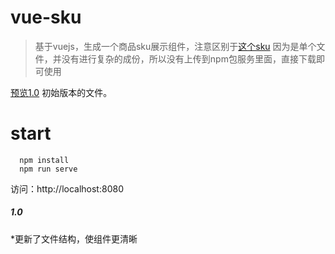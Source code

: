 # vue-sku
>基于vuejs，生成一个商品sku展示组件，注意区别于[这个sku](http://www.opnnn.com/sku2)
>因为是单个文件，并没有进行复杂的成份，所以没有上传到npm包服务里面，直接下载即可使用

[预览1.0](http://www.opnnn.com/sku)
初始版本的文件。


# start
```
  npm install
  npm run serve
```
访问：http://localhost:8080

##### 1.0
*更新了文件结构，使组件更清晰
